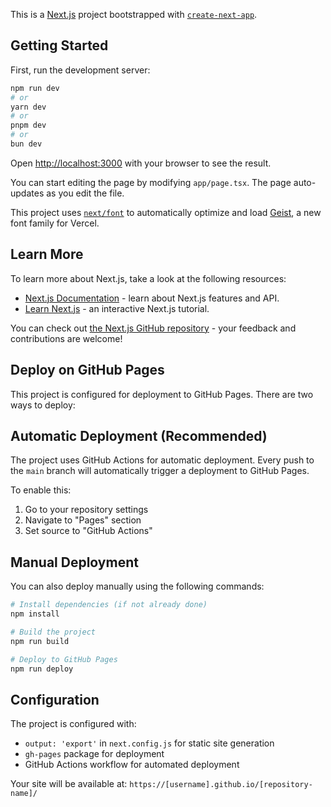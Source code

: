 This is a [Next.js](https://nextjs.org) project bootstrapped with [`create-next-app`](https://nextjs.org/docs/app/api-reference/cli/create-next-app).

## Getting Started

First, run the development server:

```bash
npm run dev
# or
yarn dev
# or
pnpm dev
# or
bun dev
```

Open [http://localhost:3000](http://localhost:3000) with your browser to see the result.

You can start editing the page by modifying `app/page.tsx`. The page auto-updates as you edit the file.

This project uses [`next/font`](https://nextjs.org/docs/app/building-your-application/optimizing/fonts) to automatically optimize and load [Geist](https://vercel.com/font), a new font family for Vercel.

## Learn More

To learn more about Next.js, take a look at the following resources:

- [Next.js Documentation](https://nextjs.org/docs) - learn about Next.js features and API.
- [Learn Next.js](https://nextjs.org/learn) - an interactive Next.js tutorial.

You can check out [the Next.js GitHub repository](https://github.com/vercel/next.js) - your feedback and contributions are welcome!

## Deploy on GitHub Pages

This project is configured for deployment to GitHub Pages. There are two ways to deploy:

## Automatic Deployment (Recommended)

The project uses GitHub Actions for automatic deployment. Every push to the `main` branch will automatically trigger a deployment to GitHub Pages.

To enable this:
1. Go to your repository settings
2. Navigate to "Pages" section
3. Set source to "GitHub Actions"

## Manual Deployment

You can also deploy manually using the following commands:

```bash
# Install dependencies (if not already done)
npm install

# Build the project
npm run build

# Deploy to GitHub Pages
npm run deploy
```

## Configuration

The project is configured with:
- `output: 'export'` in `next.config.js` for static site generation
- `gh-pages` package for deployment
- GitHub Actions workflow for automated deployment

Your site will be available at: `https://[username].github.io/[repository-name]/`
